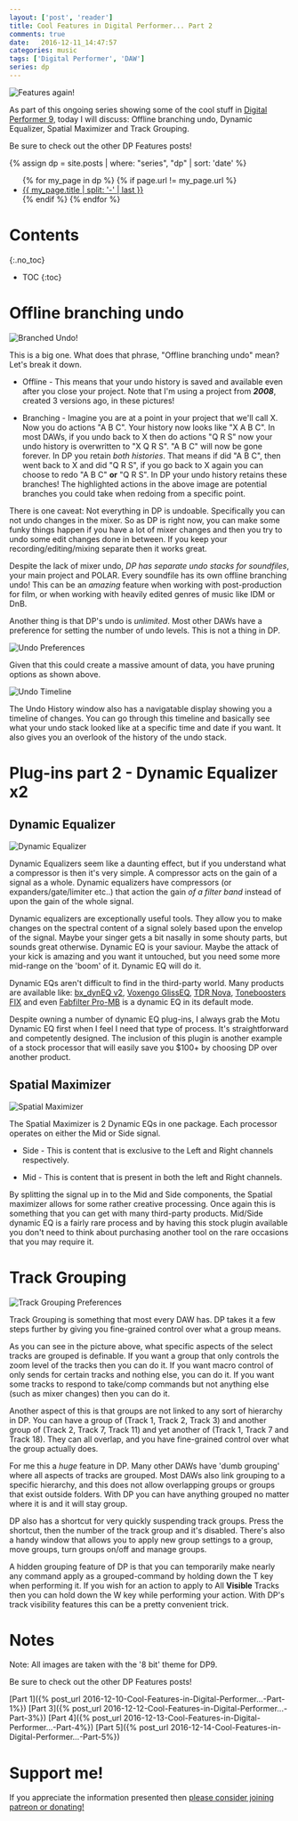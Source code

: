 ```yaml
---
layout: ['post', 'reader']
title: Cool Features in Digital Performer... Part 2
comments: true
date:   2016-12-11_14:47:57 
categories: music
tags: ['Digital Performer', 'DAW']
series: dp
---
```


![Features again!](/assets/DP/Featurespt2.png)

As part of this ongoing series showing some of the cool stuff in [Digital Performer 9](http://motu.com/products/software/dp), today I will discuss: Offline branching undo, Dynamic Equalizer, Spatial Maximizer and Track Grouping.

Be sure to check out the other DP Features posts!

{% assign dp = site.posts | where: "series", "dp" | sort: 'date' %}
<ul>
{% for my_page in dp %} 
    {% if page.url != my_page.url  %}
        <li><a class="page-link" href="{{ my_page.url | prepend: site.baseurl }}">{{ my_page.title | split: '-' | last }}</a></li>
    {% endif %}
{% endfor %}
</ul>

<!--more-->

# Contents
{:.no_toc}
* TOC
{:toc}

# Offline branching undo

![Branched Undo!](/assets/DP/Undo.png)

This is a big one. What does that phrase, "Offline branching undo" mean? Let's break it down.

* Offline - This means that your undo history is saved and available even after you close your project. Note that I'm using a project from __*2008*__, created 3 versions ago, in these pictures!

* Branching - Imagine you are at a point in your project that we'll call X. Now you do actions "A B C". Your history now looks like "X A B C". In most DAWs, if you undo back to X then do actions "Q R S" now your undo history is overwritten to "X Q R S". "A B C" will now be gone forever. In DP you retain _both histories_. That means if did "A B C", then went back to X and did "Q R S", if you go back to X again you can choose to redo "A B C" __or__ "Q R S". In DP your undo history retains these branches! The highlighted actions in the above image are potential branches you could take when redoing from a specific point.

There is one caveat: Not everything in DP is undoable. Specifically you can not undo changes in the mixer. So as DP is right now, you can make some funky things happen if you have a lot of mixer changes and then you try to undo some edit changes done in between. If you keep your recording/editing/mixing separate then it works great.

Despite the lack of mixer undo, _DP has separate undo stacks for soundfiles_, your main project and POLAR. Every soundfile has its own offline branching undo! This can be an _amazing_ feature when working with post-production for film, or when working with heavily edited genres of music like IDM or DnB.

Another thing is that DP's undo is _unlimited_. Most other DAWs have a preference for setting the number of undo levels. This is not a thing in DP.

![Undo Preferences](/assets/DP/UndoPref.png)

Given that this could create a massive amount of data, you have pruning options as shown above.

![Undo Timeline](/assets/DP/UndoTime.png)

The Undo History window also has a navigatable display showing you a timeline of changes. You can go through this timeline and basically see what your undo stack looked like at a specific time and date if you want. It also gives you an overlook of the history of the undo stack.

# Plug-ins part 2 - Dynamic Equalizer x2

## Dynamic Equalizer

![Dynamic Equalizer](/assets/DP/DynEQ.gif)

Dynamic Equalizers seem like a daunting effect, but if you understand what a compressor is then it's very simple. A compressor acts on the gain of a signal as a whole. Dynamic equalizers have compressors (or expanders/gate/limiter etc..) that action the gain _of a filter band_ instead of upon the gain of the whole signal.

Dynamic equalizers are exceptionally useful tools. They allow you to make changes on the spectral content of a signal solely based upon the envelop of the signal. Maybe your singer gets a bit nasally in some shouty parts, but sounds great otherwise. Dynamic EQ is your saviour. Maybe the attack of your kick is amazing and you want it untouched, but you need some more mid-range on the 'boom' of it. Dynamic EQ will do it.

Dynamic EQs aren't difficult to find in the third-party world. Many products are available like: [bx_dynEQ v2](https://www.plugin-alliance.com/en/products/bx_dyneq_v2.html), [Voxengo GlissEQ](http://www.voxengo.com/product/glisseq/), [TDR Nova](http://bedroomproducersblog.com/2015/11/18/tdr-nova-dynamic-equalizer/), [Toneboosters FIX](http://www.toneboosters.com/tb-flx/) and even [Fabfilter Pro-MB](http://www.fabfilter.com/products/pro-mb-multiband-compressor-plug-in) is a dynamic EQ in its default mode.

Despite owning a number of dynamic EQ plug-ins, I always grab the Motu Dynamic EQ first when I feel I need that type of process. It's straightforward and competently designed. The inclusion of this plugin is another example of a stock processor that will easily save you $100+ by choosing DP over another product.

## Spatial Maximizer

![Spatial Maximizer](/assets/DP/SpatMax.gif)

The Spatial Maximizer is 2 Dynamic EQs in one package. Each processor operates on either the Mid or Side signal.

* Side - This is content that is exclusive to the Left and Right channels respectively.

* Mid - This is content that is present in both the left and Right channels. 

By splitting the signal up in to the Mid and Side components, the Spatial maximizer allows for some rather creative processing. Once again this is something that you can get with many third-party products. Mid/Side dynamic EQ is a fairly rare process and by having this stock plugin available you don't need to think about purchasing another tool on the rare occasions that you may require it.

# Track Grouping

![Track Grouping Preferences](/assets/DP/TrackGroup.png)

Track Grouping is something that most every DAW has. DP takes it a few steps further by giving you fine-grained control over what a group means.

As you can see in the picture above, what specific aspects of the select tracks are grouped is definable. If you want a group that only controls the zoom level of the tracks then you can do it. If you want macro control of only sends for certain tracks and nothing else, you can do it. If you want some tracks to respond to take/comp commands but not anything else (such as mixer changes) then you can do it.

Another aspect of this is that groups are not linked to any sort of hierarchy in DP. You can have a group of (Track 1, Track 2, Track 3) and another group of (Track 2, Track 7, Track 11) and yet another of (Track 1, Track 7 and Track 18). They can all overlap, and you have fine-grained control over what the group actually does.

For me this a _huge_ feature in DP. Many other DAWs have 'dumb grouping' where all aspects of tracks are grouped. Most DAWs also link grouping to a specific hierarchy, and this does not allow overlapping groups or groups that exist outside folders. With DP you can have anything grouped no matter where it is and it will stay group.

DP also has a shortcut for very quickly suspending track groups. Press the shortcut, then the number of the track group and it's disabled. There's also a handy window that allows you to apply new group settings to a group, move groups, turn groups on/off and manage groups.

A hidden grouping feature of DP is that you can temporarily make nearly any command apply as a grouped-command by holding down the T key when performing it. If you wish for an action to apply to All __Visible__ Tracks then you can hold down the W key while performing your action. With DP's track visibility features this can be a pretty convenient trick.

# Notes

Note: All images are taken with the '8 bit' theme for DP9.

Be sure to check out the other DP Features posts!

[Part 1]({% post_url 2016-12-10-Cool-Features-in-Digital-Performer...-Part-1%})
[Part 3]({% post_url 2016-12-12-Cool-Features-in-Digital-Performer...-Part-3%})
[Part 4]({% post_url 2016-12-13-Cool-Features-in-Digital-Performer...-Part-4%})
[Part 5]({% post_url 2016-12-14-Cool-Features-in-Digital-Performer...-Part-5%})

# Support me!

If you appreciate the information presented then <a href="/DonateNow/">please consider joining patreon or donating!</a>





